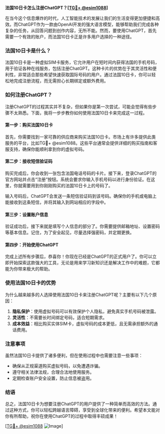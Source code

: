 **法国10日卡怎么注册ChatGPT？[[TG💪+ @esim1088](https://t.me/s/esim1088)]**

在当今这个信息爆炸的时代，人工智能技术的发展让我们的生活变得更加便捷和高效。而ChatGPT作为一款由OpenAI开发的强大语言模型，能够帮助我们完成各种复杂的任务，从回答问题到创作内容，无所不能。然而，要使用ChatGPT，首先需要一个有效的账户，而法国10日卡正是许多用户选择的一种途径。

### 法国10日卡是什么？

法国10日卡是一种虚拟SIM卡服务，它允许用户在短时间内获得法国的手机号码，用于验证各种在线服务，包括注册ChatGPT。这种卡片的优势在于其灵活性和便利性，非常适合那些希望快速获取国际号码的用户。通过法国10日卡，你可以轻松地完成注册流程，而无需担心长期绑定或额外费用。

### 如何注册ChatGPT？

注册ChatGPT的过程其实并不复杂，但如果你是第一次尝试，可能会觉得有些步骤不太熟悉。下面，我将一步步教你如何使用法国10日卡来完成这一过程。

#### 第一步：购买法国10日卡

首先，你需要找到一家可靠的供应商来购买法国10日卡。市场上有许多提供此类服务的平台，比如TG💪+ @esim1088。这些平台通常会提供详细的购买指南和客服支持，确保你能顺利拿到你的虚拟号码。

#### 第二步：接收短信验证码

购买完成后，你会收到一张包含法国电话号码的卡片。接下来，登录ChatGPT的官方网站并点击“注册”按钮。系统会要求你输入手机号码以进行身份验证。在这里，你就需要用到你刚刚购买的法国10日卡上的号码了。

输入号码后，ChatGPT会发送一条短信验证码到该号码。确保你的手机或电脑上能接收到这条短信，并将其输入到网站相应的字段中。

#### 第三步：设置账户信息

验证成功后，接下来就是填写个人信息的部分了。你需要提供邮箱地址、设置密码等基本信息。记住，为了安全起见，尽量选择强密码，并定期更换。

#### 第四步：开始使用ChatGPT

完成上述所有步骤后，恭喜你！你现在已经是ChatGPT的正式用户了。你可以立即开始探索这款强大的工具，无论是用来学习新知识还是解决工作中的难题，它都能为你带来极大的帮助。

### 使用法国10日卡的优势

为什么越来越多的人选择使用法国10日卡来注册ChatGPT呢？主要有以下几个原因：

1. **隐私保护**：使用虚拟号码可以有效保护个人隐私，避免真实手机号码被泄露。
2. **灵活性**：不需要长时间绑定号码，适合短期需求。
3. **成本效益**：相比购买实体SIM卡，虚拟号码的成本更低，且无需承担额外的通话费用。

### 注意事项

虽然法国10日卡提供了诸多便利，但在使用过程中也需要注意一些事项：

- 确保从正规渠道购买虚拟号码，以免遭遇诈骗。
- 遵守相关法律法规，合理合法地使用服务。
- 定期检查账户安全设置，防止信息被盗用。

### 结语

总之，法国10日卡为想要注册ChatGPT的用户提供了一种简单而高效的方法。通过这种方式，你可以轻松跨越语言障碍，享受到全球化带来的便利。希望本文能对你有所帮助，祝你在使用ChatGPT的过程中取得丰硕成果！

[[TG💪+ @esim1088](https://t.me/s/esim1088) ![Image](https://i.postimg.cc/4NQfJmqS/Snipaste-2025-05-13-00-14-12.png)]